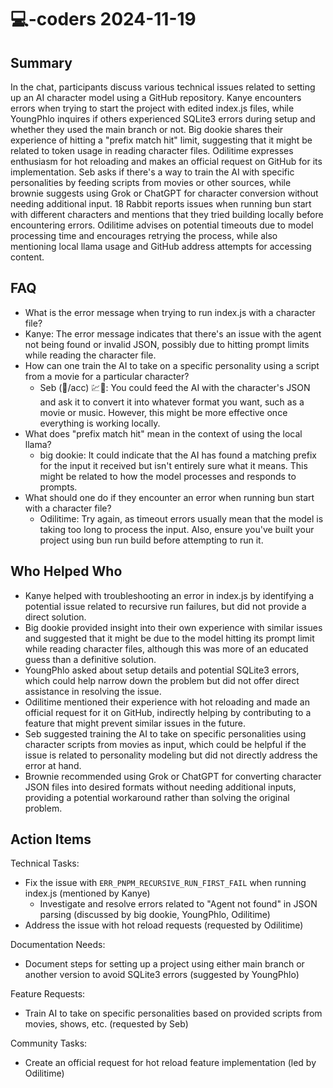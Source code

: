 # 💻-coders 2024-11-19

## Summary

In the chat, participants discuss various technical issues related to setting up an AI character model using a GitHub repository. Kanye encounters errors when trying to start the project with edited index.js files, while YoungPhlo inquires if others experienced SQLite3 errors during setup and whether they used the main branch or not. Big dookie shares their experience of hitting a "prefix match hit" limit, suggesting that it might be related to token usage in reading character files. Odilitime expresses enthusiasm for hot reloading and makes an official request on GitHub for its implementation. Seb asks if there's a way to train the AI with specific personalities by feeding scripts from movies or other sources, while brownie suggests using Grok or ChatGPT for character conversion without needing additional input. 18 Rabbit reports issues when running bun start with different characters and mentions that they tried building locally before encountering errors. Odilitime advises on potential timeouts due to model processing time and encourages retrying the process, while also mentioning local llama usage and GitHub address attempts for accessing content.

## FAQ

- What is the error message when trying to run index.js with a character file?
- Kanye: The error message indicates that there's an issue with the agent not being found or invalid JSON, possibly due to hitting prompt limits while reading the character file.
- How can one train the AI to take on a specific personality using a script from a movie for a particular character?
    - Seb (💖/acc) 💹🧲: You could feed the AI with the character's JSON and ask it to convert it into whatever format you want, such as a movie or music. However, this might be more effective once everything is working locally.
- What does "prefix match hit" mean in the context of using the local llama?
    - big dookie: It could indicate that the AI has found a matching prefix for the input it received but isn't entirely sure what it means. This might be related to how the model processes and responds to prompts.
- What should one do if they encounter an error when running bun start with a character file?
    - Odilitime: Try again, as timeout errors usually mean that the model is taking too long to process the input. Also, ensure you've built your project using bun run build before attempting to run it.

## Who Helped Who

- Kanye helped with troubleshooting an error in index.js by identifying a potential issue related to recursive run failures, but did not provide a direct solution.
- Big dookie provided insight into their own experience with similar issues and suggested that it might be due to the model hitting its prompt limit while reading character files, although this was more of an educated guess than a definitive solution.
- YoungPhlo asked about setup details and potential SQLite3 errors, which could help narrow down the problem but did not offer direct assistance in resolving the issue.
- Odilitime mentioned their experience with hot reloading and made an official request for it on GitHub, indirectly helping by contributing to a feature that might prevent similar issues in the future.
- Seb suggested training the AI to take on specific personalities using character scripts from movies as input, which could be helpful if the issue is related to personality modeling but did not directly address the error at hand.
- Brownie recommended using Grok or ChatGPT for converting character JSON files into desired formats without needing additional inputs, providing a potential workaround rather than solving the original problem.

## Action Items

Technical Tasks:

- Fix the issue with `ERR_PNPM_RECURSIVE_RUN_FIRST_FAIL` when running index.js (mentioned by Kanye)
    - Investigate and resolve errors related to "Agent not found" in JSON parsing (discussed by big dookie, YoungPhlo, Odilitime)
- Address the issue with hot reload requests (requested by Odilitime)

Documentation Needs:

- Document steps for setting up a project using either main branch or another version to avoid SQLite3 errors (suggested by YoungPhlo)

Feature Requests:

- Train AI to take on specific personalities based on provided scripts from movies, shows, etc. (requested by Seb)

Community Tasks:

- Create an official request for hot reload feature implementation (led by Odilitime)
